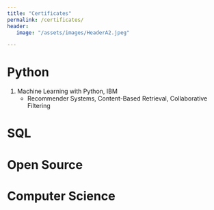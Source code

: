 ```yaml
---
title: "Certificates"
permalink: /certificates/
header:
   image: "/assets/images/HeaderA2.jpeg"

---
```


# Python
1. Machine Learning with Python, IBM
   - Recommender Systems, Content-Based Retrieval, Collaborative Filtering

# SQL


# Open Source


# Computer Science
